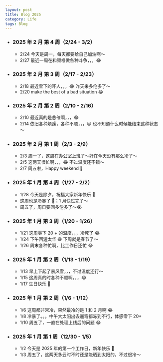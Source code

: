 ```yaml
---
layout: post
title: Blog 2025
category: Life
tags: Blog
---
```



- ### 2025 年 2 月 第 4 周（2/24 - 3/2）
     - 2/24 今天是周一，每天都要给自己加油啊～
     - 2/27 最近一周在和颈椎做各种斗争，，，😂

- ### 2025 年 2 月 第 3 周（2/17 - 2/23）
     - 2/18 最近雪下的吓人，，，😂 昨天来多伦多了～
     - 2/20 make the best of a bad situation 😂

- ### 2025 年 2 月 第 2 周（2/10 - 2/16）
     - 2/10 最近真的是悲催啊，，，😂
     - 2/14 依旧各种烦躁，各种不顺，，，😑 也不知道什么时候能结束这种状态～

- ### 2025 年 2 月 第 1 周（2/3 - 2/9）
     - 2/3 周一了，这周在办公室上班了～好在今天没有那么冷了～
     - 2/5 这两天很忙啊，，，😂 不过温度还不错～
     - 2/7 周五啦，Happy weekend 🎉

- ### 2025 年 1 月 第 4 周（1/27 - 2/2）
     - 1/28 今天是除夕，祝福大家新年快乐 🎉
     - 这周也是冷暴了 🥶；1 月快过完了～
     - 周五了，周日要回多伦多了～😭

- ### 2025 年 1 月 第 3 周（1/20 - 1/26）
     - 1/21 这周零下 20 + 的温度，，，冷死了 😂
     - 1/24 下午回渥太华 😄 下周就是春节了～
     - 1/26 周末各种忙啊，比工作日还忙 😂

- ### 2025 年 1 月 第 2 周（1/13 - 1/19）
     - 1/13 早上下起了暴风雪，，，不过温度还行～
     - 1/15 这周真的时各种不顺啊，，，😂
     - 1/17 生日快乐 🍰

- ### 2025 年 1 月 第 2 周（1/6 - 1/12）
     - 1/6 这周都非常冷，果然最冷的是 1 和 2 月啊 😂
     - 1/8 冷暴了。。。中午大太阳出去遛弯都冻到不行，体感零下 20+
     - 1/10 周五了，一直在处理上线后的问题 😂

- ### 2025 年 1 月 第 1 周（12/30 - 1/5）
     - 1/2 今天是 2025 年的第一个工作日，新年快乐 🎉
     - 1/3 周五了，这两天多云时不时还是能晒到太阳的，不过很冷～